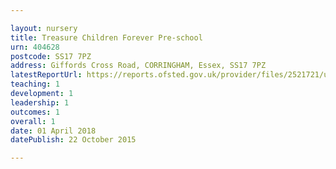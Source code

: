 ```yaml
---

layout: nursery
title: Treasure Children Forever Pre-school
urn: 404628
postcode: SS17 7PZ
address: Giffords Cross Road, CORRINGHAM, Essex, SS17 7PZ
latestReportUrl: https://reports.ofsted.gov.uk/provider/files/2521721/urn/404628.pdf
teaching: 1
development: 1
leadership: 1
outcomes: 1
overall: 1
date: 01 April 2018 
datePublish: 22 October 2015

---
```

